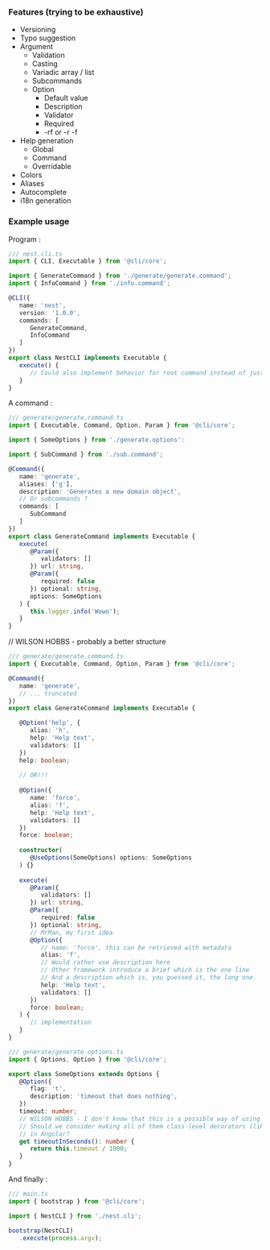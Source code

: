 ### Features (trying to be exhaustive)
* Versioning
* Typo suggestion
* Argument 
   * Validation 
   * Casting
   * Variadic array / list
   * Subcommands
   * Option
      * Default value
      * Description 
      * Validator
      * Required
      * -rf or -r -f
* Help generation
   * Global 
   * Command
   * Overridable
* Colors
* Aliases
* Autocomplete
* i18n generation

### Example usage
Program :
```typescript
/// nest.cli.ts
import { CLI, Executable } from '@cli/core';

import { GenerateCommand } from './generate/generate.command';
import { InfoCommand } from './info.command';

@CLI({
   name: 'nest',
   version: '1.0.0', 
   commands: [
      GenerateCommand,
      InfoCommand
   ]
})
export class NestCLI implements Executable { 
   execute() {
      // Could also implement behavior for root command instead of just displaying the help like yarn
   }
}
```

A command :
```typescript
/// generate/generate.command.ts
import { Executable, Command, Option, Param } from '@cli/core';

import { SomeOptions } from './generate.options':

import { SubCommand } from './sub.command';

@Command({
   name: 'generate',
   aliases: ['g'],
   description: 'Generates a new domain object',
   // Or subcommands ?
   commands: [
      SubCommand
   ]
})
export class GenerateCommand implements Executable {
   execute(
      @Param({
         validators: []
      }) url: string,
      @Param({
         required: false
      }) optional: string,
      options: SomeOptions
   ) {
      this.logger.info('Wowo');
   }
}
```

// WILSON HOBBS - probably a better structure
```typescript
/// generate/generate.command.ts
import { Executable, Command, Option, Param } from '@cli/core';

@Command({
   name: 'generate',
   // ... truncated
})
export class GenerateCommand implements Executable {

   @Option('help', {
      alias: 'h',
      help: 'Help text',
      validators: []
   })
   help: boolean;
   
   // OR!!!
     
   @Option({
      name: 'force',
      alias: 'f',
      help: 'Help text',
      validators: []
   })
   force: boolean;
   
   constructor(
      @UseOptions(SomeOptions) options: SomeOptions
   ) {}
      
   execute(
      @Param({
         validators: []
      }) url: string,
      @Param({
         required: false
      }) optional: string,
      // MrMan, my first idea
      @Option({
         // name: 'force', this can be retrieved with metadata 
         alias: 'f',
         // Would rather use description here
         // Other framework introduce a brief which is the one line
         // And a description which is, you guessed it, the long one.
         help: 'Help text',
         validators: []
      })
      force: boolean;
   ) {
      // implementation
   }
}
```

```typescript
/// generate/generate.options.ts
import { Options, Option } from '@cli/core';

export class SomeOptions extends Options {
   @Option({
      flag: 't',
      description: 'timeout that does nothing',
   })
   timeout: number;
   // WILSON HOBBS - I don't know that this is a possible way of using decorators.
   // Should we consider making all of them class-level decorators (like @Input() and @Output()
   // in Angular? 
   get timeoutInSeconds(): number {
      return this.timeout / 1000;
   }
}
```  

And finally :
```typescript
/// main.ts
import { bootstrap } from '@cli/core';

import { NestCLI } from './nest.cli';

bootstrap(NestCLI)
   .execute(process.argv);
```
